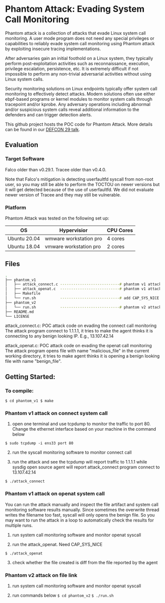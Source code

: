 # Phantom Attack: Evading System Call Monitoring

Phantom attack is a collection of attacks that evade Linux system call
monitoring. A user mode program does not need any special privileges or
capabilities to reliably evade system call monitoring using Phantom attack by
exploiting insecure tracing implementations.

After adversaries gain an initial foothold on a Linux system, they typically
perform post-exploitation activities such as reconnaissance, execution,
privilege escalation, persistence, etc. It is extremely difficult if not
impossible to perform any non-trivial adversarial activities without using
Linux system calls.

Security monitoring solutions on Linux endpoints typically offer system call
monitoring to effectively detect attacks. Modern solutions often use either
ebpf-based programs or kernel modules to monitor system calls through
tracepoint and/or kprobe. Any adversary operations including abnormal and/or
suspicious system calls reveal additional information to the defenders and can
trigger detection alerts.

This github project hosts the POC code for Phantom Attack. More details can be
found in our [DEFCON 29 talk](https://defcon.org/html/defcon-29/dc-29-speakers.html#guo).

## Evaluation 

### Target Software
Falco older than v0.29.1. Tracee older than v0.4.0. 

Note that Falco's mitigation is detecting userfaultfd syscall from non-root user, so you may still be able to perform the TOCTOU on newer versions but it will get detected because of the use of userfaultfd. We did not evaluate newer version of Tracee and they may still be vulnerable.


### Platform
Phantom Attack was tested on the following set up:

| OS                 | Hypervisior            | CPU Cores |
| -------------      | ---------------------- | ----------|
| Ubuntu 20.04       | wmware workstation pro | 4 cores   |
| Ubuntu 18.04       | vmware workstation pro | 2 cores   |

## Files 
```bash
.
├── phantom_v1 
│   ├── attack_connect.c ---------------------------# phantom v1 attack on connect
│   ├── attack_openat.c  ---------------------------# phantom v1 attack on openat
│   ├── Makefile 
│   └── run.sh           ---------------------------# add CAP_SYS_NICE for binary (e.g., openat)
├── phantom_v2
│   └── run.sh           ---------------------------# phantom v2 attack on file link
├── README.md
└── LICENSE
```

attack_connect.c:
POC attack code on evading the connect call monitoring
The attack program connect to 1.1.1.1, it tries to make the agent thinks it is
connecting to any benign looking IP. E.g., 13.107.42.14


attack_openat.c:
POC attack code on evading the openat call monitoring
The attack program opens file with name "malicious_file" in the current working
directory, it tries to make agent thinks it is opening a benign looking file with name "benign_file". 


## Getting Started:

### To compile:
`$ cd phantom_v1
 $ make`


### Phantom v1 attack on connect system call 

1. open one terminal and use tcpdump to monitor the traffic to port 80. Change the
   ethernet interface based on your machine in the command below

`$ sudo tcpdump -i ens33 port 80`


2. run the syscall monitoring software to monitor connect call


3. run the attack and see the tcpdump will report traffic to 1.1.1.1 while
   sysdig open source agent will report attack_connect program connect to 13.107.42.14

`$ ./attack_connect`


### Phantom v1 attack on openat system call 

You can run the attack manually and inspect the file artifact and
system call monitoring software results manually. Since sometimes the overwrite thread writes
the filename too fast, syscall will only opens the benign file. So you may want
to run the attack in a loop to automatically check the results for multiple
runs.

1. run system call monitoring software and monitor openat syscall

2. run the attack_openat. Need CAP_SYS_NICE

`$ ./attack_openat`

3. check whether the file created is diff from the file reported by the agent

### Phantom v2 attack on file link

1. run system call monitoring software and monitor openat syscall

2. run commands below
`$ cd phantom_v2`
`$ ./run.sh`
